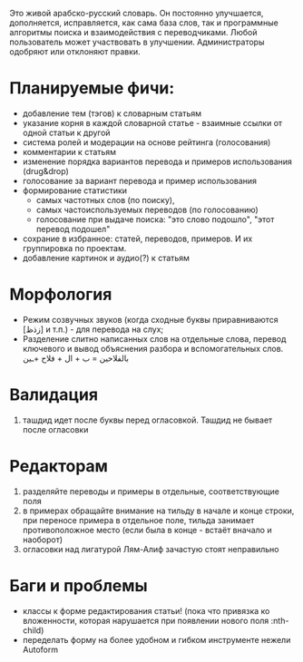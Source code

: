 Это живой арабско-русский словарь. Он постоянно улучшается, дополняется, исправляется, как сама база слов, так и программные алгоритмы поиска и взаимодействия с переводчиками. Любой пользователь может участвовать в улучшении. Администраторы одобряют или отклоняют правки. 

# Планируемые фичи: 
- добавление тем (тэгов) к словарным статьям
- указание корня в каждой словарной статье - взаимные ссылки от одной статьи к другой
- система ролей и модерации на основе рейтинга (голосования)
- комментарии к статьям 
- изменение порядка вариантов перевода и примеров использования (drug&drop)
- голосование за вариант перевода и пример использования 
- формирование статистики 
  - самых частотных слов (по поиску), 
  - самых частоиспользуемых переводов (по голосованию)
  - голосование при выдаче поиска: "это слово подошло", "этот перевод подошел"
- сохрание в избранное: статей, переводов, примеров. И их группировка по проектам.
- добавление картинок и аудио(?) к статьям 

# Морфология
- Режим созвучных звуков (когда сходные буквы приравниваются [زذظ] и т.п.) - для перевода на слух;
- Разделение слитно написанных слов на отдельные слова, перевод ключевого и вывод объяснения разбора и вспомогательных слов. بالفلاحين = ب + ال + فلاح +ـين

# Валидация 
1) ташдид идет после буквы перед огласовкой. Ташдид не бывает после огласовки

# Редакторам 
1) разделяйте переводы и примеры в отдельные, соответствующие поля
2) в примерах обращайте внимание на тильду в начале и конце строки, при переносе примера в отдельное поле, тильда занимает противоположное место (если была в конце - встаёт вначало и наоборот) 
3) огласовки над лигатурой Лям-Алиф зачастую стоят неправильно 

# Баги и проблемы
- классы к форме редактирования статьи! (пока что привязка ко вложенности, которая нарушается при появлении нового поля :nth-child)
- переделать форму на более удобном и гибком инструменте нежели Autoform 